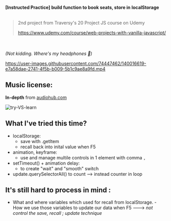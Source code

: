 **[Instructed Practice] build function to book seats, store in localStorage**
<br/><br/> 
> 2nd project from Traversy's 20 Project JS course on Udemy
> 
> https://www.udemy.com/course/web-projects-with-vanilla-javascript/

<br/><br/> 
_(Not kidding. Where's my headphones 🗿)_

https://user-images.githubusercontent.com/74447462/140016619-e7a58dae-2741-4f5b-b009-5b1c9ae8a9fd.mp4


## Music license:
**In-depth** from [audiohub.com](https://audiohub.com/song/in-depth)

![try-VS-learn](https://user-images.githubusercontent.com/74447462/140018742-89bc46dc-f4d2-474a-86d4-6d8cf086a8b5.png)


## What I've tried this time?

 - localStorage:
	 - save with .getItem
	 - recall back into inital value when F5
- animation, keyframe:
	- use and manage multile controls in 1 element with comma `,`
- setTimeout() + animation delay:
	- to create "wait" and "smooth" switch 
- update.querySelectorAll() to count --> instead counter in loop
## It's still hard to process in mind :
   - What and where variables which used for recall from localStorage. 
	- How we use those variables to update our data when F5
	---> *not control the save, recall ; update technique*

